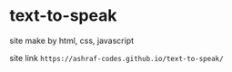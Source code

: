 # text-to-speak
site make by html, css, javascript

site link `https://ashraf-codes.github.io/text-to-speak/`
